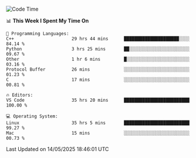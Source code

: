 
<!--START_SECTION:waka-->
![Code Time](http://img.shields.io/badge/Code%20Time-3%2C410%20hrs%2025%20mins-blue)

📊 **This Week I Spent My Time On** 

```text
💬 Programming Languages: 
C++                      29 hrs 44 mins      █████████████████████░░░░   84.14 % 
Python                   3 hrs 25 mins       ██░░░░░░░░░░░░░░░░░░░░░░░   09.67 % 
Other                    1 hr 6 mins         █░░░░░░░░░░░░░░░░░░░░░░░░   03.16 % 
Protocol Buffer          26 mins             ░░░░░░░░░░░░░░░░░░░░░░░░░   01.23 % 
C                        17 mins             ░░░░░░░░░░░░░░░░░░░░░░░░░   00.81 % 

🔥 Editors: 
VS Code                  35 hrs 20 mins      █████████████████████████   100.00 % 

💻 Operating System: 
Linux                    35 hrs 5 mins       █████████████████████████   99.27 % 
Mac                      15 mins             ░░░░░░░░░░░░░░░░░░░░░░░░░   00.73 % 
```


 Last Updated on 14/05/2025 18:46:01 UTC
<!--END_SECTION:waka-->

